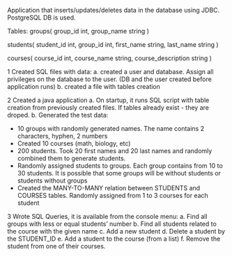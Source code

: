 Application  that inserts/updates/deletes data in the database using JDBC.
PostgreSQL DB is used.

Tables:
groups(
	group_id int,
	group_name string
)

students(
	student_id int,
	group_id int,
	first_name string,
	last_name string
)

courses(
	course_id int,
	course_name string,
	course_description string
)

1 Created SQL files with data:
a. created a user and database. Assign all privileges on the database to the user. (DB and the user created before application runs)
b. created a file with tables creation

2 Created a java application
a. On startup, it runs SQL script with table creation from previously created files. If tables already exist - they are droped.
b. Generated the test data:
* 10 groups with randomly generated names. The name contains 2 characters, hyphen, 2 numbers
* Created 10 courses (math, biology, etc)
* 200 students. Took 20 first names and 20 last names and randomly combined them to generate students.
* Randomly assigned students to groups. Each group contains from 10 to 30 students. It is possible that some groups will be without students or students without groups
* Created the MANY-TO-MANY relation between STUDENTS and COURSES tables. Randomly assigned from 1 to 3 courses for each student

3 Wrote SQL Queries, it is available from the console menu:
a. Find all groups with less or equal students’ number
b. Find all students related to the course with the given name
c. Add a new student
d. Delete a student by the STUDENT_ID
e. Add a student to the course (from a list)
f. Remove the student from one of their courses.
